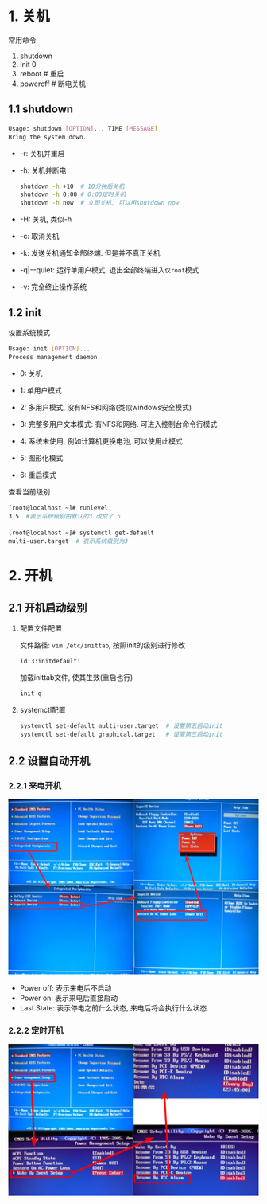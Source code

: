 # 1. 关机

常用命令

1. shutdown
2. init 0
3. reboot  # 重启
4. poweroff  # 断电关机

## 1.1 shutdown

```bash
Usage: shutdown [OPTION]... TIME [MESSAGE]
Bring the system down.
```

* -r: 关机并重启

* -h: 关机并断电

  ```bash
  shutdown -h +10  # 10分钟后关机
  shutdown -h 0:00 # 0:00定时关机
  shutdown -h now  # 立即关机, 可以用shutdown now
  ```

* -H: 关机, 类似-h

* -c: 取消关机

* -k: 发送关机通知全部终端. 但是并不真正关机

* -q|--quiet: 运行单用户模式. 退出全部终端进入`仅root`模式

* -v: 完全终止操作系统



## 1.2 init

设置系统模式

```bash
Usage: init [OPTION]...
Process management daemon.
```

* 0: 关机

* 1: 单用户模式

* 2: 多用户模式, 没有NFS和网络(类似windows安全模式)

* 3: 完整多用户文本模式: 有NFS和网络. 可进入控制台命令行模式

* 4: 系统未使用, 例如计算机更换电池, 可以使用此模式

* 5: 图形化模式

* 6: 重启模式

  

查看当前级别

```bash
[root@localhost ~]# runlevel
3 5  #表示系统级别由默认的3 改成了 5

[root@localhost ~]# systemctl get-default
multi-user.target  # 表示系统级别为3
```



# 2. 开机

## 2.1 开机启动级别

1. 配置文件配置

   文件路径: 	`vim /etc/inittab`, 按照init的级别进行修改

   ```bash
   id:3:initdefault:
   ```

   加载inittab文件, 使其生效(重启也行)

   ```bash
   init q
   ```

2. systemctl配置

   ```bash
   systemctl set-default multi-user.target  # 设置第五启动init
   systemctl set-default graphical.target   # 设置第三启动init
   ```

## 2.2 设置自动开机

### 2.2.1 来电开机

![image-20200712002426521](image/08-%E5%BC%80%E5%85%B3%E6%9C%BA/image-20200712002426521.png)

* Power off: 表示来电后不启动
* Power on: 表示来电后直接启动
* Last State: 表示停电之前什么状态, 来电后将会执行什么状态.

### 2.2.2 定时开机

![image-20200712002928307](image/08-%E5%BC%80%E5%85%B3%E6%9C%BA/image-20200712002928307.png)